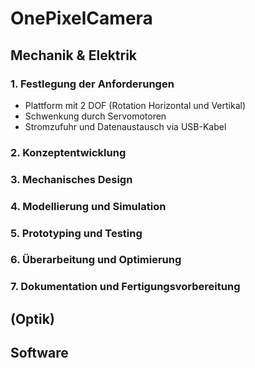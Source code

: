# OnePixelCamera

## Mechanik & Elektrik

### 1. Festlegung der Anforderungen

- Plattform mit 2 DOF (Rotation Horizontal und Vertikal)
- Schwenkung durch Servomotoren
- Stromzufuhr und Datenaustausch via USB-Kabel

### 2. Konzeptentwicklung
### 3. Mechanisches Design
### 4. Modellierung und Simulation
### 5. Prototyping und Testing
### 6. Überarbeitung und Optimierung
### 7. Dokumentation und Fertigungsvorbereitung

## (Optik)

## Software
